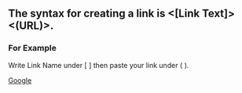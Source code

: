 ## The syntax for creating a link is  <[Link Text]><(URL)>.
### For Example 
Write Link Name under [ ] then paste your link under ( ).

[Google](https://www.google.com)
